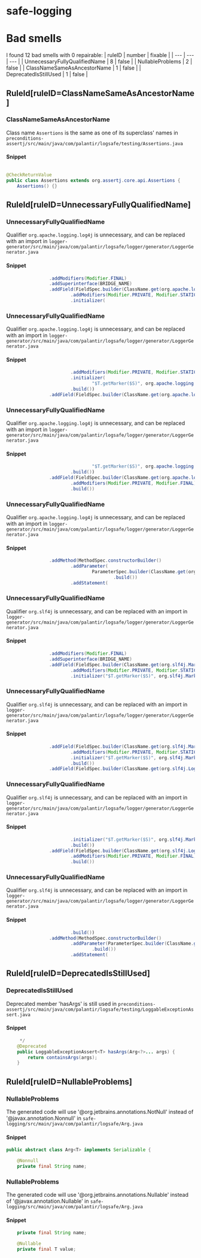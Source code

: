 # safe-logging 
 
# Bad smells
I found 12 bad smells with 0 repairable:
| ruleID | number | fixable |
| --- | --- | --- |
| UnnecessaryFullyQualifiedName | 8 | false |
| NullableProblems | 2 | false |
| ClassNameSameAsAncestorName | 1 | false |
| DeprecatedIsStillUsed | 1 | false |
## RuleId[ruleID=ClassNameSameAsAncestorName]
### ClassNameSameAsAncestorName
Class name `Assertions` is the same as one of its superclass' names
in `preconditions-assertj/src/main/java/com/palantir/logsafe/testing/Assertions.java`
#### Snippet
```java

@CheckReturnValue
public class Assertions extends org.assertj.core.api.Assertions {
    Assertions() {}

```

## RuleId[ruleID=UnnecessaryFullyQualifiedName]
### UnnecessaryFullyQualifiedName
Qualifier `org.apache.logging.log4j` is unnecessary, and can be replaced with an import
in `logger-generator/src/main/java/com/palantir/logsafe/logger/generator/LoggerGenerator.java`
#### Snippet
```java
                .addModifiers(Modifier.FINAL)
                .addSuperinterface(BRIDGE_NAME)
                .addField(FieldSpec.builder(ClassName.get(org.apache.logging.log4j.Marker.class), MARKER_FIELD)
                        .addModifiers(Modifier.PRIVATE, Modifier.STATIC, Modifier.FINAL)
                        .initializer(
```

### UnnecessaryFullyQualifiedName
Qualifier `org.apache.logging.log4j` is unnecessary, and can be replaced with an import
in `logger-generator/src/main/java/com/palantir/logsafe/logger/generator/LoggerGenerator.java`
#### Snippet
```java
                        .addModifiers(Modifier.PRIVATE, Modifier.STATIC, Modifier.FINAL)
                        .initializer(
                                "$T.getMarker($S)", org.apache.logging.log4j.MarkerManager.class, Safe.class.getName())
                        .build())
                .addField(FieldSpec.builder(ClassName.get(org.apache.logging.log4j.Logger.class), DELEGATE)
```

### UnnecessaryFullyQualifiedName
Qualifier `org.apache.logging.log4j` is unnecessary, and can be replaced with an import
in `logger-generator/src/main/java/com/palantir/logsafe/logger/generator/LoggerGenerator.java`
#### Snippet
```java
                                "$T.getMarker($S)", org.apache.logging.log4j.MarkerManager.class, Safe.class.getName())
                        .build())
                .addField(FieldSpec.builder(ClassName.get(org.apache.logging.log4j.Logger.class), DELEGATE)
                        .addModifiers(Modifier.PRIVATE, Modifier.FINAL)
                        .build())
```

### UnnecessaryFullyQualifiedName
Qualifier `org.apache.logging.log4j` is unnecessary, and can be replaced with an import
in `logger-generator/src/main/java/com/palantir/logsafe/logger/generator/LoggerGenerator.java`
#### Snippet
```java
                .addMethod(MethodSpec.constructorBuilder()
                        .addParameter(
                                ParameterSpec.builder(ClassName.get(org.apache.logging.log4j.Logger.class), DELEGATE)
                                        .build())
                        .addStatement(
```

### UnnecessaryFullyQualifiedName
Qualifier `org.slf4j` is unnecessary, and can be replaced with an import
in `logger-generator/src/main/java/com/palantir/logsafe/logger/generator/LoggerGenerator.java`
#### Snippet
```java
                .addModifiers(Modifier.FINAL)
                .addSuperinterface(BRIDGE_NAME)
                .addField(FieldSpec.builder(ClassName.get(org.slf4j.Marker.class), MARKER_FIELD)
                        .addModifiers(Modifier.PRIVATE, Modifier.STATIC, Modifier.FINAL)
                        .initializer("$T.getMarker($S)", org.slf4j.MarkerFactory.class, Safe.class.getName())
```

### UnnecessaryFullyQualifiedName
Qualifier `org.slf4j` is unnecessary, and can be replaced with an import
in `logger-generator/src/main/java/com/palantir/logsafe/logger/generator/LoggerGenerator.java`
#### Snippet
```java
                .addField(FieldSpec.builder(ClassName.get(org.slf4j.Marker.class), MARKER_FIELD)
                        .addModifiers(Modifier.PRIVATE, Modifier.STATIC, Modifier.FINAL)
                        .initializer("$T.getMarker($S)", org.slf4j.MarkerFactory.class, Safe.class.getName())
                        .build())
                .addField(FieldSpec.builder(ClassName.get(org.slf4j.Logger.class), DELEGATE)
```

### UnnecessaryFullyQualifiedName
Qualifier `org.slf4j` is unnecessary, and can be replaced with an import
in `logger-generator/src/main/java/com/palantir/logsafe/logger/generator/LoggerGenerator.java`
#### Snippet
```java
                        .initializer("$T.getMarker($S)", org.slf4j.MarkerFactory.class, Safe.class.getName())
                        .build())
                .addField(FieldSpec.builder(ClassName.get(org.slf4j.Logger.class), DELEGATE)
                        .addModifiers(Modifier.PRIVATE, Modifier.FINAL)
                        .build())
```

### UnnecessaryFullyQualifiedName
Qualifier `org.slf4j` is unnecessary, and can be replaced with an import
in `logger-generator/src/main/java/com/palantir/logsafe/logger/generator/LoggerGenerator.java`
#### Snippet
```java
                        .build())
                .addMethod(MethodSpec.constructorBuilder()
                        .addParameter(ParameterSpec.builder(ClassName.get(org.slf4j.Logger.class), DELEGATE)
                                .build())
                        .addStatement(
```

## RuleId[ruleID=DeprecatedIsStillUsed]
### DeprecatedIsStillUsed
Deprecated member 'hasArgs' is still used
in `preconditions-assertj/src/main/java/com/palantir/logsafe/testing/LoggableExceptionAssert.java`
#### Snippet
```java
     */
    @Deprecated
    public LoggableExceptionAssert<T> hasArgs(Arg<?>... args) {
        return containsArgs(args);
    }
```

## RuleId[ruleID=NullableProblems]
### NullableProblems
The generated code will use '@org.jetbrains.annotations.NotNull' instead of '@javax.annotation.Nonnull'
in `safe-logging/src/main/java/com/palantir/logsafe/Arg.java`
#### Snippet
```java
public abstract class Arg<T> implements Serializable {

    @Nonnull
    private final String name;

```

### NullableProblems
The generated code will use '@org.jetbrains.annotations.Nullable' instead of '@javax.annotation.Nullable'
in `safe-logging/src/main/java/com/palantir/logsafe/Arg.java`
#### Snippet
```java
    private final String name;

    @Nullable
    private final T value;

```

